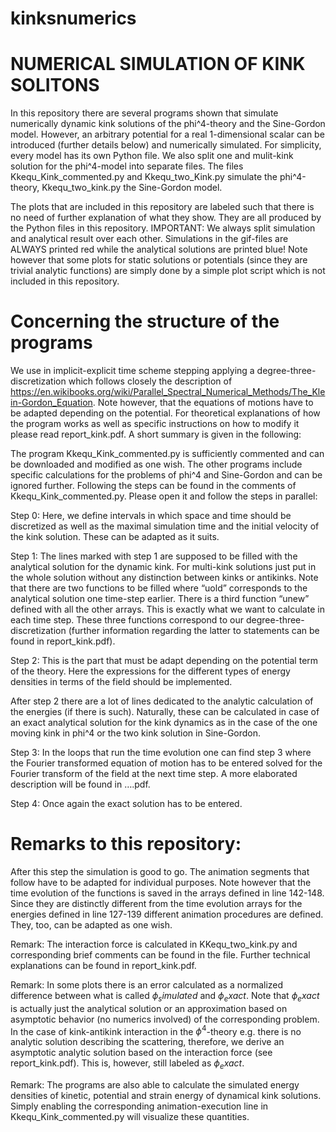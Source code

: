 # kinksnumerics
# NUMERICAL SIMULATION OF KINK SOLITONS

In this repository there are several programs shown that simulate numerically dynamic kink solutions of the phi^4-theory and the Sine-Gordon model. However, an arbitrary potential for a real 1-dimensional scalar can be introduced (further details below) and numerically simulated.
For simplicity, every model has its own Python file. We also split one and mulit-kink solution for the phi^4-model into separate files.
The files Kkequ_Kink_commented.py and Kkequ_two_Kink.py simulate the phi^4-theory, Kkequ_two_kink.py the Sine-Gordon model.

The plots that are included in this repository are labeled such that there is no need of further explanation of what they show. They are all produced by the Python files in this repository.
IMPORTANT: We always split simulation and analytical result over each other. Simulations in the gif-files are ALWAYS printed red while the analytical solutions are printed blue!
Note however that some plots for static solutions or potentials (since they are trivial analytic functions) are simply done by a simple plot script which is not included in this repository.

# Concerning the structure of the programs
We use in implicit-explicit time scheme stepping  applying a degree-three-discretization which follows closely the description of 
https://en.wikibooks.org/wiki/Parallel_Spectral_Numerical_Methods/The_Klein-Gordon_Equation.
Note however, that the equations of motions have to be adapted depending on the potential. For theoretical explanations of how the program works as well as specific instructions on how to modify it please read report_kink.pdf. A short summary is given in the following:

The program Kkequ_Kink_commented.py is sufficiently commented and can be downloaded and modified as one wish. The other programs include specific calculations for the problems of phi^4 and Sine-Gordon and can be ignored further. Following the steps can be found in the comments of Kkequ_Kink_commented.py. Please open it and follow the steps in parallel: 

Step 0: Here, we define intervals in which space and time should be discretized as well as the maximal simulation time and the initial velocity of the kink solution. These can be adapted as it suits.

Step 1: The lines marked with step 1 are supposed to be filled with the analytical solution for the dynamic kink. For multi-kink  solutions just put in the whole solution without any distinction between kinks or antikinks. Note that there are two functions to be filled where “uold” corresponds to the analytical solution one time-step earlier. There is a third function “unew” defined with all the other arrays. This is exactly what we want to calculate in each time step. These three functions correspond to our degree-three-discretization (further information regarding the latter to statements can be found in report_kink.pdf).

Step 2: This is the part that must be adapt depending on the potential term of the theory. Here the expressions for the different types of energy densities in terms of the field should be implemented.

After step 2 there are a lot of lines dedicated to the analytic calculation of the energies (if there is such). Naturally, these can be calculated in case of an exact analytical solution for the kink dynamics as in the case of the one moving kink in phi^4 or the two kink solution in Sine-Gordon. 

Step 3: In the loops that run the time evolution one can find step 3 where the Fourier transformed equation of motion has to be entered solved for the Fourier transform of the field at the next time step. A more elaborated description will be found in ….pdf. 

Step 4: Once again the exact solution has to be entered.

# Remarks to this repository:

After this step the simulation is good to go. The animation segments that follow have to be adapted for individual purposes. Note however that the time evolution of the functions is saved in the arrays defined in line 142-148. Since they are distinctly different from the time evolution arrays for the energies defined in line 127-139 different animation procedures are defined. They, too, can be adapted as one wish.

Remark: The interaction force is calculated in KKequ_two_kink.py and corresponding brief comments can be found in the file. Further technical explanations can be found in report_kink.pdf.

Remark: In some plots there is an error calculated as a normalized difference between what is called $\phi_simulated$ and $\phi_exact$. Note that $\phi_exact$ is actually just the analytical solution or an approximation based on asymptotic behavior (no numerics involved) of the corresponding problem. In the case of kink-antikink interaction in the $\phi^4$-theory e.g. there is no analytic solution describing the scattering, therefore, we derive an asymptotic analytic solution based on the interaction force (see report_kink.pdf). This is, however, still labeled as $\phi_exact$.

Remark: The programs are also able to calculate the simulated energy densities of kinetic, potential and strain energy of dynamical kink solutions. Simply enabling the corresponding animation-execution line in Kkequ_Kink_commented.py will visualize these quantities.
